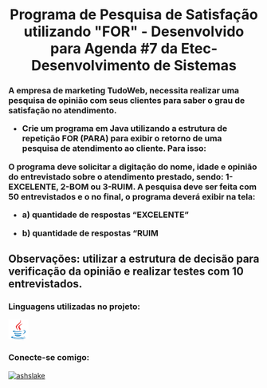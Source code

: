 <p align="center">

<h1 align="center"> Programa de Pesquisa de Satisfação utilizando "FOR" - Desenvolvido para Agenda #7 da Etec- Desenvolvimento de Sistemas</h1>

<h3 aling = "left"> 
A empresa de marketing TudoWeb, necessita realizar uma pesquisa de opinião com seus clientes para saber o grau de satisfação no atendimento.

- Crie um programa em Java utilizando a estrutura de repetição FOR (PARA) para exibir o retorno de uma pesquisa de atendimento ao cliente. Para isso:

O programa deve solicitar  a digitação do nome, idade e opinião do entrevistado sobre o atendimento prestado, sendo: 1-EXCELENTE, 2-BOM ou 3-RUIM. A pesquisa deve ser feita com 50 entrevistados e o no final, o programa deverá exibir na tela:

- a) quantidade de respostas “EXCELENTE”

- b) quantidade de respostas “RUIM

## Observações: utilizar a estrutura de decisão para verificação da opinião e realizar testes com 10 entrevistados.

</h3>

<h3 align="left">Linguagens utilizadas no projeto:</h3>
<p align="left">
  <a href="https://www.java.com" target="_blank" rel="noreferrer"> <img src="https://raw.githubusercontent.com/devicons/devicon/master/icons/java/java-original.svg" alt="java" width="40" height="40" /> </a>
</p>

<h3 align="left">Conecte-se comigo:</h3>
<p align="left">
  <a href="https://linkedin.com/in/paulo-henrique-a85955285">
    <img align="center" src="https://raw.githubusercontent.com/rahuldkjain/github-profile-readme-generator/master/src/images/icons/Social/linked-in-alt.svg" alt="ashslake" height="30" width="40" />
  </a>
</p>

